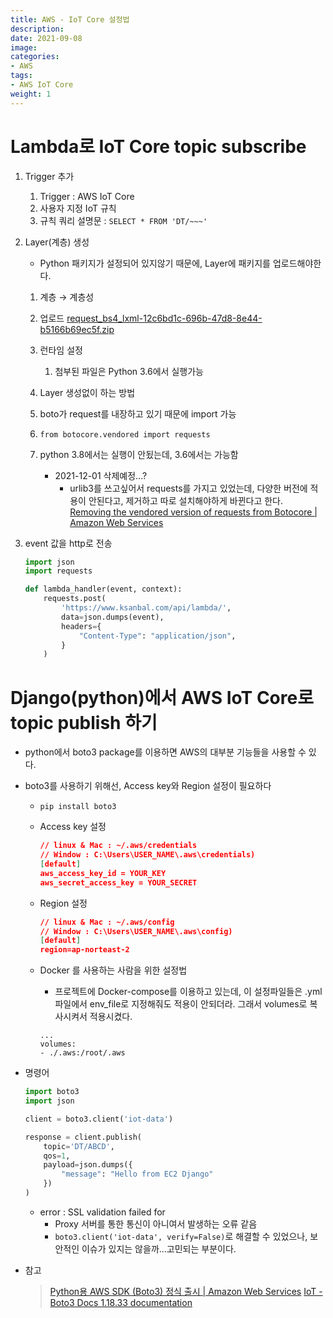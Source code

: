 ```yaml
---
title: AWS - IoT Core 설정법
description: 
date: 2021-09-08
image: 
categories:
- AWS
tags:
- AWS IoT Core
weight: 1
---
```


# Lambda로 IoT Core topic subscribe

1. Trigger 추가
   1. Trigger : AWS IoT Core
   2. 사용자 지정 IoT 규칙
     1. 규칙 쿼리 설명문 : `SELECT * FROM 'DT/~~~'`
2. Layer(계층) 생성
   - Python 패키지가 설정되어 있지않기 때문에, Layer에 패키지를 업로드해야한다.
   1. 계층 → 계층성
     1. 업로드
         [request_bs4_lxml-12c6bd1c-696b-47d8-8e44-b5166b69ec5f.zip](https://s3-us-west-2.amazonaws.com/secure.notion-static.com/db001065-afb2-462b-9755-25a56b846349/request_bs4_lxml-12c6bd1c-696b-47d8-8e44-b5166b69ec5f.zip)
         
     2. 런타임 설정
         1. 첨부된 파일은 Python 3.6에서 실행가능
   2. Layer 생성없이 하는 방법
     3. boto가 request를 내장하고 있기 때문에 import 가능
     4. `from botocore.vendored import requests`
     5. python 3.8에서는 실행이 안됬는데, 3.6에서는 가능함
         - 2021-12-01 삭제예정...?
             - urlib3를 쓰고싶어서 requests를 가지고 있었는데, 다양한 버전에 적용이 안된다고, 제거하고 따로 설치해야하게 바뀐다고 한다.
             [Removing the vendored version of requests from Botocore | Amazon Web Services](https://aws.amazon.com/ko/blogs/developer/removing-the-vendored-version-of-requests-from-botocore/)

3. event 값을 http로 전송
    
    ```python
    import json
    import requests
    
    def lambda_handler(event, context):
        requests.post(
            'https://www.ksanbal.com/api/lambda/',
            data=json.dumps(event),
            headers={
                "Content-Type": "application/json",
            }
        )
    ```
    

# Django(python)에서 AWS IoT Core로 topic publish 하기

- python에서 boto3 package를 이용하면 AWS의 대부분 기능들을 사용할 수 있다.
- boto3를 사용하기 위해선, Access key와 Region 설정이 필요하다
  - `pip install boto3`
  - Access key 설정
      ```json
      // linux & Mac : ~/.aws/credentials
      // Window : C:\Users\USER_NAME\.aws\credentials)
      [default]
      aws_access_key_id = YOUR_KEY
      aws_secret_access_key = YOUR_SECRET
      ```
      
  - Region 설정
      
      ```json
      // linux & Mac : ~/.aws/config
      // Window : C:\Users\USER_NAME\.aws\config)
      [default]
      region=ap-norteast-2
      ```
      
  - Docker 를 사용하는 사람을 위한 설정법
      - 프로젝트에 Docker-compose를 이용하고 있는데, 이 설정파일들은 .yml 파일에서 env_file로 지정해줘도 적용이 안되더라. 그래서 volumes로 복사시켜서 적용시켰다.
      
      ```docker
      ...
      volumes:
      - ./.aws:/root/.aws
      ```

- 명령어
    ```python
    import boto3
    import json
    
    client = boto3.client('iot-data')
    
    response = client.publish(
        topic='DT/ABCD',
        qos=1,
        payload=json.dumps({
            "message": "Hello from EC2 Django"
        })
    )
    ```
    
    - error : SSL validation failed for
        - Proxy 서버를 통한 통신이 아니여서 발생하는 오류 같음
        - `boto3.client('iot-data', verify=False)`로 해결할 수 있었으나, 보안적인 이슈가 있지는 않을까...고민되는 부분이다.
- 참고
    > [Python용 AWS SDK (Boto3) 정식 출시 | Amazon Web Services](https://aws.amazon.com/ko/blogs/korea/now-available-aws-sdk-for-python-3-boto3/)
    > [IoT - Boto3 Docs 1.18.33 documentation](https://boto3.amazonaws.com/v1/documentation/api/latest/reference/services/iot.html)